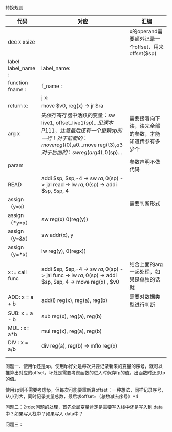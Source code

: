 转换规则

| 代码               | 对应                                                         | 汇编                                                 |
| ------------------ | ------------------------------------------------------------ | ---------------------------------------------------- |
| dec x xsize        |                                                              | x的operand需要额外记录一个offset，用来offset($sp)    |
| label label_name : | label_name:                                                  |                                                      |
| function fname :   | f_name :                                                     |                                                      |
|                    | j x:                                                         |                                                      |
| return x:          | move $v0, reg(x)  -> jr $ra                                  |                                                      |
| arg  x             | 先保存寄存器中活跃的变量：sw live1, offset_live1($sp)...见课本P111，注意最后还有一个更新sp的一行！对于前面的：move reg(t0) ,$a0...move reg(t3),$a3 对于后面的：sw reg(arg4), 0($sp)... | 需要接着向下读，读完全部的参数，才能知道传参有多少个 |
| param              |                                                              | 参数声明不做代码                                     |
| READ               | addi $sp, $sp,-4 ->  sw $ra, 0($sp) -> jal read -> lw $ra, 0($sp) -> addi $sp, $sp, 4 |                                                      |
| assign（y=x）      |                                                              | 需要判断形式                                         |
| assign（*y=x）     | sw reg(x) 0(reg(y))                                          |                                                      |
| assign（y=&x）     | sw addr(x), y                                                |                                                      |
| assign（y=*x）     | lw reg(y), 0(regx))                                          |                                                      |
| x := call func     | addi $sp, $sp,-4 ->  sw $ra, 0($sp) -> jal func -> lw $ra, 0($sp) -> addi $sp, $sp, 4 -> move reg(x) , $v0 | 结合上面的arg一起处理，如果是单独的话就              |
| ADD: x = a + b     | add(i) reg(x), reg(a), reg(b)                                | 需要对数据类型进行判断                               |
| SUB: x = a - b     | sub reg(x), reg(a), reg(b)                                   |                                                      |
| MUL : x= a*b       | mul reg(x), reg(a), reg(b)                                   |                                                      |
| DIV : x = a/b      | div reg(a), reg(b) -> mflo reg(x)                            |                                                      |
|                    |                                                              |                                                      |
|                    |                                                              |                                                      |



问题一、使用fp还是sp，使用fp好处是每次只要记录新来的变量的序号，就可以推算出对应的offset，坏处是需要考虑函数的进入时保存fp的值，出函数时还原fp的值。

使用sp则不需要考虑fp，但每次可能要重新算offset：一种想法，同样记录序号，从小到大，同时记录变量总数，最后求offset=（总数减去序号）*4

问题二：对dec问题的处理，首先全局变量肯定是需要写入栈中还是写入到.data中？如果写入栈中？如果写入.data中？

问题三：